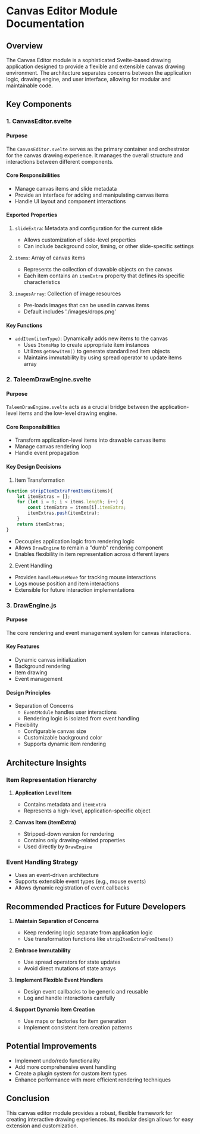 # Canvas Editor Module Documentation

## Overview

The Canvas Editor module is a sophisticated Svelte-based drawing application designed to provide a flexible and extensible canvas drawing environment. The architecture separates concerns between the application logic, drawing engine, and user interface, allowing for modular and maintainable code.

## Key Components

### 1. CanvasEditor.svelte
#### Purpose
The `CanvasEditor.svelte` serves as the primary container and orchestrator for the canvas drawing experience. It manages the overall structure and interactions between different components.

#### Core Responsibilities
- Manage canvas items and slide metadata
- Provide an interface for adding and manipulating canvas items
- Handle UI layout and component interactions

#### Exported Properties
1. `slideExtra`: Metadata and configuration for the current slide
   - Allows customization of slide-level properties
   - Can include background color, timing, or other slide-specific settings

2. `items`: Array of canvas items
   - Represents the collection of drawable objects on the canvas
   - Each item contains an `itemExtra` property that defines its specific characteristics

3. `imagesArray`: Collection of image resources
   - Pre-loads images that can be used in canvas items
   - Default includes './images/drops.png'

#### Key Functions
- `addItem(itemType)`: Dynamically adds new items to the canvas
  - Uses `ItemsMap` to create appropriate item instances
  - Utilizes `getNewItem()` to generate standardized item objects
  - Maintains immutability by using spread operator to update items array

### 2. TaleemDrawEngine.svelte
#### Purpose
`TaleemDrawEngine.svelte` acts as a crucial bridge between the application-level items and the low-level drawing engine.

#### Core Responsibilities
- Transform application-level items into drawable canvas items
- Manage canvas rendering loop
- Handle event propagation

#### Key Design Decisions
1. Item Transformation
```javascript
function stripItemExtraFromItems(items){
    let itemExtras = [];
    for (let i = 0; i < items.length; i++) {
        const itemExtra = items[i].itemExtra;
        itemExtras.push(itemExtra);
    }
    return itemExtras;
}
```
- Decouples application logic from rendering logic
- Allows `DrawEngine` to remain a "dumb" rendering component
- Enables flexibility in item representation across different layers

2. Event Handling
- Provides `handleMouseMove` for tracking mouse interactions
- Logs mouse position and item interactions
- Extensible for future interaction implementations

### 3. DrawEngine.js
#### Purpose
The core rendering and event management system for canvas interactions.

#### Key Features
- Dynamic canvas initialization
- Background rendering
- Item drawing
- Event management

#### Design Principles
- Separation of Concerns
  - `EventModule` handles user interactions
  - Rendering logic is isolated from event handling
- Flexibility
  - Configurable canvas size
  - Customizable background color
  - Supports dynamic item rendering

## Architecture Insights

### Item Representation Hierarchy
1. **Application Level Item**
   - Contains metadata and `itemExtra`
   - Represents a high-level, application-specific object

2. **Canvas Item (itemExtra)**
   - Stripped-down version for rendering
   - Contains only drawing-related properties
   - Used directly by `DrawEngine`

### Event Handling Strategy
- Uses an event-driven architecture
- Supports extensible event types (e.g., mouse events)
- Allows dynamic registration of event callbacks

## Recommended Practices for Future Developers

1. **Maintain Separation of Concerns**
   - Keep rendering logic separate from application logic
   - Use transformation functions like `stripItemExtraFromItems()`

2. **Embrace Immutability**
   - Use spread operators for state updates
   - Avoid direct mutations of state arrays

3. **Implement Flexible Event Handlers**
   - Design event callbacks to be generic and reusable
   - Log and handle interactions carefully

4. **Support Dynamic Item Creation**
   - Use maps or factories for item generation
   - Implement consistent item creation patterns

## Potential Improvements
- Implement undo/redo functionality
- Add more comprehensive event handling
- Create a plugin system for custom item types
- Enhance performance with more efficient rendering techniques

## Conclusion
This canvas editor module provides a robust, flexible framework for creating interactive drawing experiences. Its modular design allows for easy extension and customization.